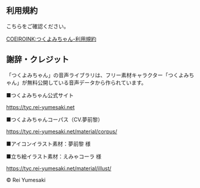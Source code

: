 ## 利用規約

こちらをご確認ください。

[COEIROINK:つくよみちゃん-利用規約](https://coeiroink.com/character/audio-character/tsukuyomi-chan)

## 謝辞・クレジット

「つくよみちゃん」の音声ライブラリは、フリー素材キャラクター「つくよみちゃん」が無料公開している音声データから作られています。

■つくよみちゃん公式サイト

https://tyc.rei-yumesaki.net

■つくよみちゃんコーパス（CV.夢前黎）

https://tyc.rei-yumesaki.net/material/corpus/

■アイコンイラスト素材：夢前黎 様

■立ち絵イラスト素材：えみゃコーラ 様

https://tyc.rei-yumesaki.net/material/illust/

© Rei Yumesaki
